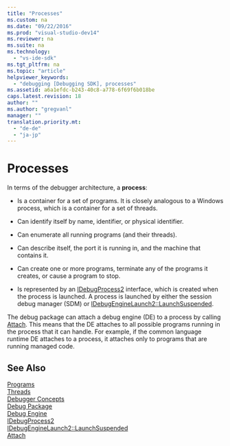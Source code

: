 ```yaml
---
title: "Processes"
ms.custom: na
ms.date: "09/22/2016"
ms.prod: "visual-studio-dev14"
ms.reviewer: na
ms.suite: na
ms.technology: 
  - "vs-ide-sdk"
ms.tgt_pltfrm: na
ms.topic: "article"
helpviewer_keywords: 
  - "debugging [Debugging SDK], processes"
ms.assetid: a6a1efdc-b243-40c8-a778-6f69f6b018be
caps.latest.revision: 18
author: ""
ms.author: "gregvanl"
manager: ""
translation.priority.mt: 
  - "de-de"
  - "ja-jp"
---
```

# Processes
In terms of the debugger architecture, a **process**:  
  
-   Is a container for a set of programs. It is closely analogous to a Windows process, which is a container for a set of threads.  
  
-   Can identify itself by name, identifier, or physical identifier.  
  
-   Can enumerate all running programs (and their threads).  
  
-   Can describe itself, the port it is running in, and the machine that contains it.  
  
-   Can create one or more programs, terminate any of the programs it creates, or cause a program to stop.  
  
-   Is represented by an [IDebugProcess2](../vs140/idebugprocess2.md) interface, which is created when the process is launched. A process is launched by either the session debug manager (SDM) or [IDebugEngineLaunch2::LaunchSuspended](../vs140/idebugenginelaunch2--launchsuspended.md).  
  
 The debug package can attach a debug engine (DE) to a process by calling [Attach](../vs140/idebugprocess2--attach.md). This means that the DE attaches to all possible programs running in the process that it can handle. For example, if the common language runtime DE attaches to a process, it attaches only to programs that are running managed code.  
  
## See Also  
 [Programs](../vs140/programs.md)   
 [Threads](../vs140/threads.md)   
 [Debugger Concepts](../vs140/debugger-concepts.md)   
 [Debug Package](../vs140/debug-package.md)   
 [Debug Engine](../vs140/debug-engine.md)   
 [IDebugProcess2](../vs140/idebugprocess2.md)   
 [IDebugEngineLaunch2::LaunchSuspended](../vs140/idebugenginelaunch2--launchsuspended.md)   
 [Attach](../vs140/idebugprocess2--attach.md)
